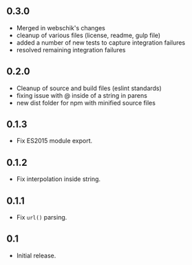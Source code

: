 ## 0.3.0
* Merged in webschik's changes
* cleanup of various files (license, readme, gulp file)
* added a number of new tests to capture integration failures
* resolved remaining integration failures

## 0.2.0
* Cleanup of source and build files (eslint standards)
* fixing issue with @ inside of a string in parens
* new dist folder for npm with minified source files

## 0.1.3
* Fix ES2015 module export.

## 0.1.2
* Fix interpolation inside string.

## 0.1.1
* Fix `url()` parsing.

## 0.1
* Initial release.

